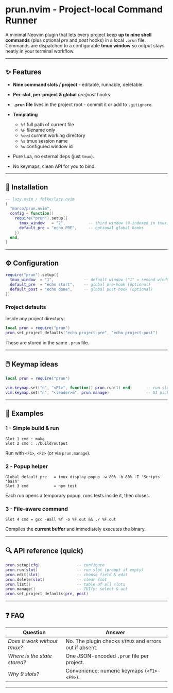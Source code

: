# prun.nvim - Project-local Command Runner

A minimal Neovim plugin that lets every project keep **up to nine shell commands** (plus optional _pre_ and _post_ hooks) in a local `.prun` file. Commands are dispatched to a configurable **tmux window** so output stays neatly in your terminal workflow.

---

## ✨ Features

- **Nine command slots / project** - editable, runnable, deletable.
- **Per-slot, per-project & global** _pre/post_ hooks.
- **`.prun` file** lives in the project root - commit it or add to `.gitignore`.
- **Templating**

  - `%f` full path of current file
  - `%F` filename only
  - `%cwd` current working directory
  - `%s` tmux session name
  - `%w` configured window id

- Pure Lua, no external deps (just `tmux`).
- No keymaps; clean API for you to bind.

---

## 🚀 Installation

```lua
-- lazy.nvim / folke/lazy.nvim
{
  "marco/prun.nvim",
  config = function()
    require("prun").setup({
      tmux_window   = "2",          -- third window (0-indexed in tmux)
      default_pre = "echo PRE",     -- optional global hooks
    })
  end,
}
```

---

## ⚙️ Configuration

```lua
require("prun").setup({
  tmux_window  = "1",             -- default window ("1" = second window)
  default_pre  = "echo start",    -- global pre-hook (optional)
  default_post = "echo done",     -- global post-hook (optional)
})
```

### Project defaults

Inside any project directory:

```lua
local prun = require("prun")
prun.set_project_defaults("echo project-pre", "echo project-post")
```

These are stored in the same `.prun` file.

---

## 🖱️ Keymap ideas

```lua
local prun = require("prun")

vim.keymap.set("n", "<F1>", function() prun.run(1) end)      -- run slot 1
vim.keymap.set("n", "<leader>m", prun.manage)                -- UI picker
```

---

## 📝 Examples

### 1 - Simple build & run

```
Slot 1 cmd : make
Slot 2 cmd : ./build/output
```

Run with `<F1>`, `<F2>` (or via `prun.manage`).

### 2 - Popup helper

```
Global default_pre   = tmux display-popup -w 80% -h 80% -T 'Scripts' 'bash'
Slot 3 cmd           = npm test
```

Each run opens a temporary popup, runs tests inside it, then closes.

### 3 - File-aware command

```
Slot 4 cmd = gcc -Wall %f -o %F.out && ./ %F.out
```

Compiles the **current buffer** and immediately executes the binary.

---

## 🔍 API reference (quick)

```lua
prun.setup(cfg)                -- configure
prun.run(slot)                 -- run slot (prompt if empty)
prun.edit(slot)                -- choose field & edit
prun.delete(slot)              -- clear slot
prun.list()                    -- table of all slots
prun.manage()                  -- TUIfy: select & act
prun.set_project_defaults(pre, post)
```

---

## ❓ FAQ

| Question                     | Answer                                                  |
| ---------------------------- | ------------------------------------------------------- |
| _Does it work without tmux?_ | No. The plugin checks `$TMUX` and errors out if absent. |
| _Where is the state stored?_ | One JSON-encoded `.prun` file per project.               |
| _Why 9 slots?_               | Convenience: numeric keymaps (`<F1>`-`<F9>`).           |

---
